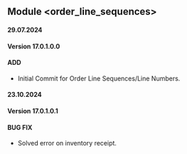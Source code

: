 ## Module <order_line_sequences>

#### 29.07.2024
#### Version 17.0.1.0.0
#### ADD
- Initial Commit for Order Line Sequences/Line Numbers.


#### 23.10.2024
#### Version 17.0.1.0.1
#### BUG FIX
- Solved error on inventory receipt.
